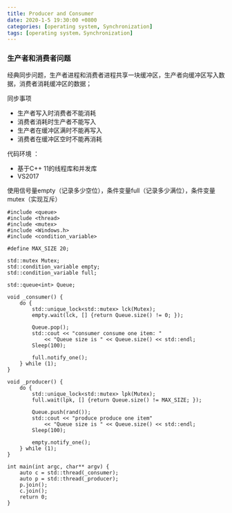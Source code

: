 ```yaml
---
title: Producer and Consumer
date: 2020-1-5 19:30:00 +0800
categories: [operating system, Synchronization]
tags: [operating system，Synchronization]
---
```


### 生产者和消费者问题

经典同步问题，生产者进程和消费者进程共享一块缓冲区，生产者向缓冲区写入数据，消费者消耗缓冲区的数据；

同步事项
* 生产者写入时消费者不能消耗
* 消费者消耗时生产者不能写入
* 生产者在缓冲区满时不能再写入
* 消费者在缓冲区空时不能再消耗

代码环境 ：
* 基于C++ 11的线程库和并发库
* VS2017

使用信号量empty（记录多少空位），条件变量full（记录多少满位），条件变量mutex（实现互斥）

```
#include <queue>
#include <thread>             
#include <mutex>
#include <Windows.h>
#include <condition_variable> 

#define MAX_SIZE 20; 

std::mutex Mutex;
std::condition_variable empty;
std::condition_variable full;

std::queue<int> Queue;

void _consumer() {
	do {
		std::unique_lock<std::mutex> lck(Mutex);
		empty.wait(lck, [] {return Queue.size() != 0; });

		Queue.pop();
		std::cout << "consumer consume one item: "
			<< "Queue size is " << Queue.size() << std::endl;
		Sleep(100);

		full.notify_one();
	} while (1);
}

void _producer() {
	do {
		std::unique_lock<std::mutex> lpk(Mutex);
		full.wait(lpk, [] {return Queue.size() != MAX_SIZE; });

		Queue.push(rand());
		std::cout << "produce produce one item"
			<< "Queue size is " << Queue.size() << std::endl;
		Sleep(100);

		empty.notify_one();
	} while (1);
}

int main(int argc, char** argv) {
	auto c = std::thread(_consumer);
	auto p = std::thread(_producer);
	p.join();
	c.join();
	return 0;
}
```
